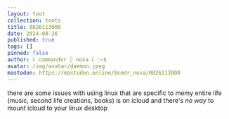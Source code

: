 ```yaml
---
layout: toot
collection: toots
title: 0826113000
date: 2024-08-26
published: true
tags: []
pinned: false
author: ⸸ commander ░ nova ⸸ :~$
avatar: /img/avatar/daemon.jpeg
mastodon: https://mastodon.online/@cmdr_nova/0826113000
---
```


there are some issues with using linux that are specific to memy entire life (music, second life creations, books) is on icloud and there's _no way_ to mount icloud to your linux desktop
